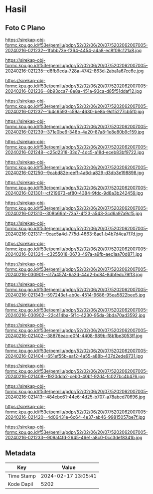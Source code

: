 # Hasil

## Foto C Plano

https://sirekap-obj-formc.kpu.go.id/f53e/pemilu/pdpr/52/02/06/20/07/5202062007005-20240216-021232--1fbbb73e-f364-4454-a4a8-ec8f09c121a8.jpg

https://sirekap-obj-formc.kpu.go.id/f53e/pemilu/pdpr/52/02/06/20/07/5202062007005-20240216-021235--d8fb9cda-728a-4742-863d-2aba1a67cc6e.jpg

https://sirekap-obj-formc.kpu.go.id/f53e/pemilu/pdpr/52/02/06/20/07/5202062007005-20240216-021236--8b93cca7-8e8a-451a-93ca-d85f51ddaf12.jpg

https://sirekap-obj-formc.kpu.go.id/f53e/pemilu/pdpr/52/02/06/20/07/5202062007005-20240216-021237--1b4c6593-c59a-4630-be8b-9d15277cb5f0.jpg

https://sirekap-obj-formc.kpu.go.id/f53e/pemilu/pdpr/52/02/06/20/07/5202062007005-20240216-021239--371e0be6-348b-4a20-87a8-1e8e80b9c159.jpg

https://sirekap-obj-formc.kpu.go.id/f53e/pemilu/pdpr/52/02/06/20/07/5202062007005-20240216-021248--c25d2318-33d7-4dc5-a18d-eceb83bf9722.jpg

https://sirekap-obj-formc.kpu.go.id/f53e/pemilu/pdpr/52/02/06/20/07/5202062007005-20240216-021250--9cabd82e-eeff-4a6d-a829-d3db3e198898.jpg

https://sirekap-obj-formc.kpu.go.id/f53e/pemilu/pdpr/52/02/06/20/07/5202062007005-20240216-021301--cf219673-ef80-4384-9fdc-9d8a3b242459.jpg

https://sirekap-obj-formc.kpu.go.id/f53e/pemilu/pdpr/52/02/06/20/07/5202062007005-20240216-021310--308b69a1-73a7-4f23-a543-3cd6a97a9cf5.jpg

https://sirekap-obj-formc.kpu.go.id/f53e/pemilu/pdpr/52/02/06/20/07/5202062007005-20240216-021317--9cac5a4d-775d-4663-8ae1-b4b7d4ea7f7d.jpg

https://sirekap-obj-formc.kpu.go.id/f53e/pemilu/pdpr/52/02/06/20/07/5202062007005-20240216-021324--c3255018-0673-497a-a9fb-aec1aa70d871.jpg

https://sirekap-obj-formc.kpu.go.id/f53e/pemilu/pdpr/52/02/06/20/07/5202062007005-20240216-030901--c17a4574-6a2d-44d2-bc84-8dbfedc79ff3.jpg

https://sirekap-obj-formc.kpu.go.id/f53e/pemilu/pdpr/52/02/06/20/07/5202062007005-20240216-021343--597243ef-ab0e-4514-9686-95ea5822bee5.jpg

https://sirekap-obj-formc.kpu.go.id/f53e/pemilu/pdpr/52/02/06/20/07/5202062007005-20240216-030902--22c414ba-5f1c-4230-95da-3bda70ad3592.jpg

https://sirekap-obj-formc.kpu.go.id/f53e/pemilu/pdpr/52/02/06/20/07/5202062007005-20240216-021402--38876eac-e0f4-4408-989b-f8b1be3053ff.jpg

https://sirekap-obj-formc.kpu.go.id/f53e/pemilu/pdpr/52/02/06/20/07/5202062007005-20240216-021404--651ef55b-eaf2-4a55-a88b-437d2ede9731.jpg

https://sirekap-obj-formc.kpu.go.id/f53e/pemilu/pdpr/52/02/06/20/07/5202062007005-20240216-021408--1920dda2-ceb0-40bf-92d4-fc027bc4b476.jpg

https://sirekap-obj-formc.kpu.go.id/f53e/pemilu/pdpr/52/02/06/20/07/5202062007005-20240216-021413--484cbc61-44e6-4d25-b707-a78abcd70696.jpg

https://sirekap-obj-formc.kpu.go.id/f53e/pemilu/pdpr/52/02/06/20/07/5202062007005-20240216-021420--4d06431e-6c64-4e37-ab46-99815057be7f.jpg

https://sirekap-obj-formc.kpu.go.id/f53e/pemilu/pdpr/52/02/06/20/07/5202062007005-20240216-021233--909af4fd-2645-46e1-a8c0-0cc3def8341b.jpg


## Metadata

| Key        | Value               |
| ---------- | ------------------- |
| Time Stamp | 2024-02-17 13:05:41 |
| Kode Dapil | 5202                |



